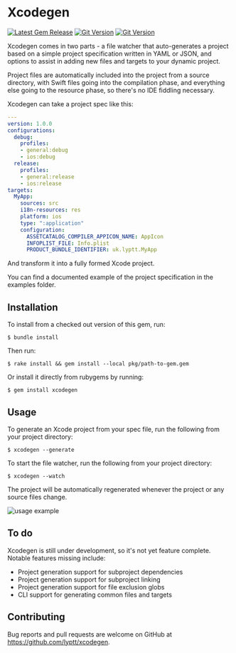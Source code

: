 # Xcodegen
[![Latest Gem Release](https://img.shields.io/gem/v/xcodegen.svg)](https://rubygems.org/gems/xcodegen) 
[![Git Version](https://img.shields.io/github/tag/lyptt/xcodegen.svg)](https://github.com/lyptt/xcodegen/releases/tag/0.1.3) 
[![Git Version](https://img.shields.io/github/commits-since/lyptt/xcodegen/0.1.3.svg)](https://github.com/lyptt/xcodegen/commits/master)

Xcodegen comes in two parts - a file watcher that auto-generates
a project based on a simple project specification written in YAML or JSON, and options to assist in adding 
new files and targets to your dynamic project.

Project files are automatically included into the project from a source directory,
with Swift files going into the compilation phase, and everything else going to the
resource phase, so there's no IDE fiddling necessary.

Xcodegen can take a project spec like this:

```yaml
---
version: 1.0.0
configurations:
  debug:
    profiles:
    - general:debug
    - ios:debug
  release:
    profiles:
    - general:release
    - ios:release
targets:
  MyApp:
    sources: src
    i18n-resources: res
    platform: ios
    type: ":application"
    configuration:
      ASSETCATALOG_COMPILER_APPICON_NAME: AppIcon
      INFOPLIST_FILE: Info.plist
      PRODUCT_BUNDLE_IDENTIFIER: uk.lyptt.MyApp
```

And transform it into a fully formed Xcode project.

You can find a documented example of the project specification in the examples folder.

## Installation

To install from a checked out version of this gem, run:

    $ bundle install

Then run:

    $ rake install && gem install --local pkg/path-to-gem.gem
    
Or install it directly from rubygems by running:

    $ gem install xcodegen
    
## Usage

To generate an Xcode project from your spec file, run the following from your project directory:

    $ xcodegen --generate

To start the file watcher, run the following from your project directory:

    $ xcodegen --watch
    
The project will be automatically regenerated whenever the project or any source files change.

![usage example](https://github.com/lyptt/xcodegen/raw/master/readme_files/usage_example.gif)

## To do

Xcodegen is still under development, so it's not yet feature complete. Notable features missing include:
- Project generation support for subproject dependencies
- Project generation support for subproject linking
- Project generation support for file exclusion globs
- CLI support for generating common files and targets

## Contributing

Bug reports and pull requests are welcome on GitHub at https://github.com/lyptt/xcodegen.